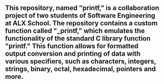 ## This repository, named "printf," is a collaboration project of two students of Software Engineering at ALX School. The repository contains a custom function called "_printf," which emulates the functionality of the standard C library function "printf." This function allows for formatted output conversion and printing of data with various specifiers, such as characters, integers, strings, binary, octal, hexadecimal, pointers and more.
